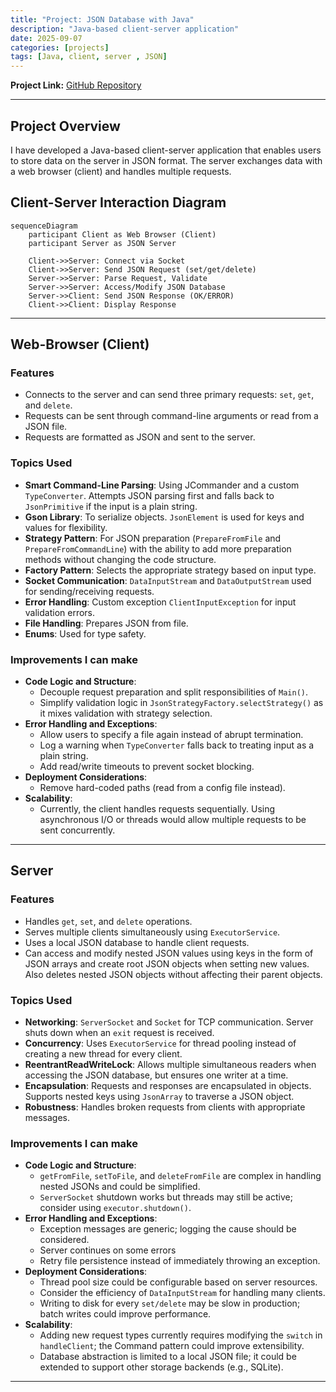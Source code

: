 ```yaml
---
title: "Project: JSON Database with Java"
description: "Java-based client-server application"
date: 2025-09-07
categories: [projects]
tags: [Java, client, server , JSON]
---
```


**Project Link:** [GitHub Repository](https://github.com/TamimAkhtar/Java-and-Spring-Course-HyperSkill.git)

---

## Project Overview

I have developed a Java-based client-server application that enables users to store data on the server in JSON format. The server exchanges data with a web browser (client) and handles multiple requests.

## Client-Server Interaction Diagram

```mermaid
sequenceDiagram
    participant Client as Web Browser (Client)
    participant Server as JSON Server

    Client->>Server: Connect via Socket
    Client->>Server: Send JSON Request (set/get/delete)
    Server->>Server: Parse Request, Validate
    Server->>Server: Access/Modify JSON Database
    Server->>Client: Send JSON Response (OK/ERROR)
    Client->>Client: Display Response
```

---

## Web-Browser (Client)

### Features
- Connects to the server and can send three primary requests: `set`, `get`, and `delete`.
- Requests can be sent through command-line arguments or read from a JSON file.
- Requests are formatted as JSON and sent to the server.

### Topics Used
- **Smart Command-Line Parsing**: Using JCommander and a custom `TypeConverter`. Attempts JSON parsing first and falls back to `JsonPrimitive` if the input is a plain string.
- **Gson Library**: To serialize objects. `JsonElement` is used for keys and values for flexibility.
- **Strategy Pattern**: For JSON preparation (`PrepareFromFile` and `PrepareFromCommandLine`) with the ability to add more preparation methods without changing the code structure.
- **Factory Pattern**: Selects the appropriate strategy based on input type.
- **Socket Communication**: `DataInputStream` and `DataOutputStream` used for sending/receiving requests.
- **Error Handling**: Custom exception `ClientInputException` for input validation errors.
- **File Handling**: Prepares JSON from file.
- **Enums**: Used for type safety.

### Improvements I can make
- **Code Logic and Structure**: 
  - Decouple request preparation and split responsibilities of `Main()`.
  - Simplify validation logic in `JsonStrategyFactory.selectStrategy()` as it mixes validation with strategy selection.
- **Error Handling and Exceptions**: 
  - Allow users to specify a file again instead of abrupt termination.
  - Log a warning when `TypeConverter` falls back to treating input as a plain string.
  - Add read/write timeouts to prevent socket blocking.
- **Deployment Considerations**: 
  - Remove hard-coded paths (read from a config file instead).
- **Scalability**: 
  - Currently, the client handles requests sequentially. Using asynchronous I/O or threads would allow multiple requests to be sent concurrently.

---

## Server

### Features
- Handles `get`, `set`, and `delete` operations.
- Serves multiple clients simultaneously using `ExecutorService`.
- Uses a local JSON database to handle client requests.
- Can access and modify nested JSON values using keys in the form of JSON arrays and create root JSON objects when setting new values. Also deletes nested JSON objects without affecting their parent objects.

### Topics Used
- **Networking**: `ServerSocket` and `Socket` for TCP communication. Server shuts down when an `exit` request is received.
- **Concurrency**: Uses `ExecutorService` for thread pooling instead of creating a new thread for every client.
- **ReentrantReadWriteLock**: Allows multiple simultaneous readers when accessing the JSON database, but ensures one writer at a time.
- **Encapsulation**: Requests and responses are encapsulated in objects. Supports nested keys using `JsonArray` to traverse a JSON object.
- **Robustness**: Handles broken requests from clients with appropriate messages.

### Improvements I can make
- **Code Logic and Structure**:
  - `getFromFile`, `setToFile`, and `deleteFromFile` are complex in handling nested JSONs and could be simplified.
  - `ServerSocket` shutdown works but threads may still be active; consider using `executor.shutdown()`.
- **Error Handling and Exceptions**:
  - Exception messages are generic; logging the cause should be considered.
  - Server continues on some errors
  - Retry file persistence instead of immediately throwing an exception.
- **Deployment Considerations**:
  - Thread pool size could be configurable based on server resources.
  - Consider the efficiency of `DataInputStream` for handling many clients.
  - Writing to disk for every `set/delete` may be slow in production; batch writes could improve performance.
- **Scalability**:
  - Adding new request types currently requires modifying the `switch` in `handleClient`; the Command pattern could improve extensibility.
  - Database abstraction is limited to a local JSON file; it could be extended to support other storage backends (e.g., SQLite).

---

